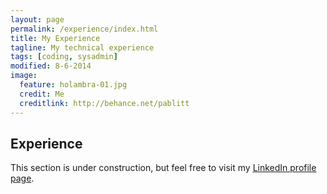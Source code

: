 ```yaml
---
layout: page
permalink: /experience/index.html
title: My Experience
tagline: My technical experience
tags: [coding, sysadmin]
modified: 8-6-2014
image:
  feature: holambra-01.jpg
  credit: Me
  creditlink: http://behance.net/pablitt
---
```

## Experience

This section is under construction, but feel free to visit my <a href="http://ar.linkedin.com/in/pablofabregat" target="_blank" markdown="0">LinkedIn profile page</a>.
